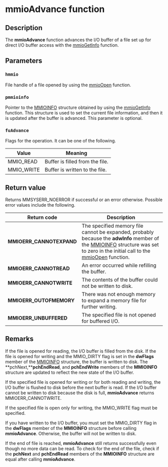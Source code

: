 # mmioAdvance function

## Description

The **mmioAdvance** function advances the I/O buffer of a file set up for direct I/O buffer access with the [mmioGetInfo](https://learn.microsoft.com/previous-versions/dd757321(v=vs.85)) function.

## Parameters

### `hmmio`

File handle of a file opened by using the [mmioOpen](https://learn.microsoft.com/previous-versions/dd757331(v=vs.85)) function.

### `pmmioinfo`

Pointer to the [MMIOINFO](https://learn.microsoft.com/previous-versions/dd757322(v=vs.85)) structure obtained by using the [mmioGetInfo](https://learn.microsoft.com/previous-versions/dd757321(v=vs.85)) function. This structure is used to set the current file information, and then it is updated after the buffer is advanced. This parameter is optional.

### `fuAdvance`

Flags for the operation. It can be one of the following.

| Value | Meaning |
| --- | --- |
| MMIO_READ | Buffer is filled from the file. |
| MMIO_WRITE | Buffer is written to the file. |

## Return value

Returns MMSYSERR_NOERROR if successful or an error otherwise. Possible error values include the following.

| Return code | Description |
| --- | --- |
| **MMIOERR_CANNOTEXPAND** | The specified memory file cannot be expanded, probably because the **adwInfo** member of the [MMIOINFO](https://learn.microsoft.com/previous-versions/dd757322(v=vs.85)) structure was set to zero in the initial call to the [mmioOpen](https://learn.microsoft.com/previous-versions/dd757331(v=vs.85)) function. |
| **MMIOERR_CANNOTREAD** | An error occurred while refilling the buffer. |
| **MMIOERR_CANNOTWRITE** | The contents of the buffer could not be written to disk. |
| **MMIOERR_OUTOFMEMORY** | There was not enough memory to expand a memory file for further writing. |
| **MMIOERR_UNBUFFERED** | The specified file is not opened for buffered I/O. |

## Remarks

If the file is opened for reading, the I/O buffer is filled from the disk. If the file is opened for writing and the MMIO_DIRTY flag is set in the **dwFlags** member of the [MMIOINFO](https://learn.microsoft.com/previous-versions/dd757322(v=vs.85)) structure, the buffer is written to disk. The **pchNext,****pchEndRead**, and **pchEndWrite** members of the **MMIOINFO** structure are updated to reflect the new state of the I/O buffer.

If the specified file is opened for writing or for both reading and writing, the I/O buffer is flushed to disk before the next buffer is read. If the I/O buffer cannot be written to disk because the disk is full, **mmioAdvance** returns MMIOERR_CANNOTWRITE.

If the specified file is open only for writing, the MMIO_WRITE flag must be specified.

If you have written to the I/O buffer, you must set the MMIO_DIRTY flag in the **dwFlags** member of the **MMIOINFO** structure before calling **mmioAdvance**. Otherwise, the buffer will not be written to disk.

If the end of file is reached, **mmioAdvance** still returns successfully even though no more data can be read. To check for the end of the file, check if the **pchNext** and **pchEndRead** members of the **MMIOINFO** structure are equal after calling **mmioAdvance**.